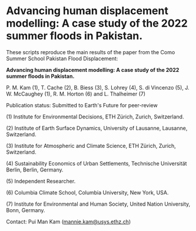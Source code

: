 # Advancing human displacement modelling: A case study of the 2022 summer floods in Pakistan.
These scripts reproduce the main results of the paper from the Como Summer School Pakistan Flood Displacement:

**Advancing human displacement modelling: A case study of the 2022 summer floods in Pakistan.**

P. M. Kam (1), T. Cache (2), B. Biess (3), S. Lohrey (4), S. di Vincenzo (5), J. W. McCaughey (1), R. M. Horton (6) and L. Thalheimer (7)

Publication status: Submitted to Earth's Future for peer-review

(1) Institute for Environmental Decisions, ETH Zürich, Zurich, Switzerland.

(2) Institute of Earth Surface Dynamics, University of Lausanne, Lausanne, Switzerland.

(3) Institute for Atmospheric and Climate Science, ETH Zürich, Zurich, Switzerland.

(4) Sustainability Economics of Urban Settlements, Technische Universität Berlin, Berlin, Germany.

(5) Independent Researcher.

(6) Columbia Climate School, Columbia University, New York, USA.

(7) Institute for Environmental and Human Society, United Nation University, Bonn, Germany.

Contact: Pui Man Kam (mannie.kam@usys.ethz.ch)
